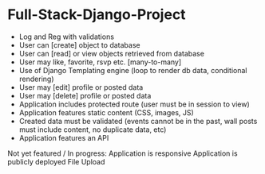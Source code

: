 # Full-Stack-Django-Project

- Log and Reg with validations
- User can [create] object to database
- User can [read] or view objects retrieved from database
- User may like, favorite, rsvp etc. [many-to-many]
- Use of Django Templating engine (loop to render db data, conditional rendering)
- User may [edit] profile or posted data
- User may [delete] profile or posted data
- Application includes protected route (user must be in session to view)
- Application features static content (CSS, images, JS)
- Created data must be validated (events cannot be in the past, wall posts must include content, no duplicate data, etc)
- Application features an API

Not yet featured / In progress:
 Application is responsive
 Application is publicly deployed
 File Upload

